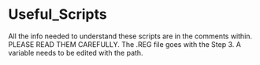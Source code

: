 # Useful_Scripts
All the info needed to understand these scripts are in the comments within.
PLEASE READ THEM CAREFULLY.
The .REG file goes with the Step 3. A variable needs to be edited with the path.
